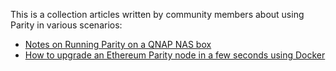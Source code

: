 This is a collection articles written by community members about using Parity in various scenarios:

* [Notes on Running Parity on a QNAP NAS box](https://github.com/benjaminion/eth-parity-qnap/wiki)
* [How to upgrade an Ethereum Parity node in a few seconds using Docker](https://medium.com/decentralized-capital/how-to-quickly-upgrade-an-ethereum-parity-node-using-docker-e170fa2a2045#.ph7lxt2g7)